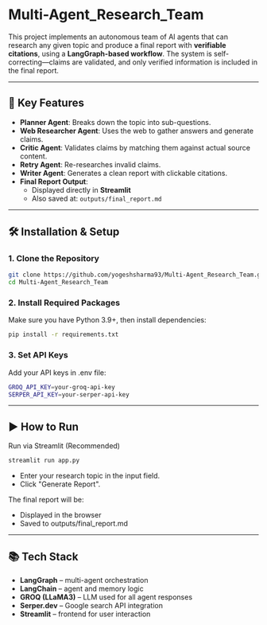 # Multi-Agent_Research_Team

This project implements an autonomous team of AI agents that can research any given topic and produce a final report with **verifiable citations**, using a **LangGraph-based workflow**. The system is self-correcting—claims are validated, and only verified information is included in the final report.

---

## 📌 Key Features

- **Planner Agent**: Breaks down the topic into sub-questions.
- **Web Researcher Agent**: Uses the web to gather answers and generate claims.
- **Critic Agent**: Validates claims by matching them against actual source content.
- **Retry Agent**: Re-researches invalid claims.
- **Writer Agent**: Generates a clean report with clickable citations.
- **Final Report Output**:
  - Displayed directly in **Streamlit**
  - Also saved at: `outputs/final_report.md`

---

## 🛠️ Installation & Setup

### 1. Clone the Repository
```bash
git clone https://github.com/yogeshsharma93/Multi-Agent_Research_Team.git
cd Multi-Agent_Research_Team
```

### 2. Install Required Packages

Make sure you have Python 3.9+, then install dependencies:
```bash
pip install -r requirements.txt
```


### 3. Set API Keys
Add your API keys in .env file:

```bash
GROQ_API_KEY=your-groq-api-key
SERPER_API_KEY=your-serper-api-key
```

---

## ▶️ How to Run
Run via Streamlit (Recommended)

```bash
streamlit run app.py
```

- Enter your research topic in the input field.
- Click "Generate Report".

The final report will be:
- Displayed in the browser
- Saved to outputs/final_report.md
  
---

## 📚 Tech Stack

- **LangGraph** – multi-agent orchestration
- **LangChain** – agent and memory logic
- **GROQ (LLaMA3)** – LLM used for all agent responses
- **Serper.dev** – Google search API integration
- **Streamlit** – frontend for user interaction


